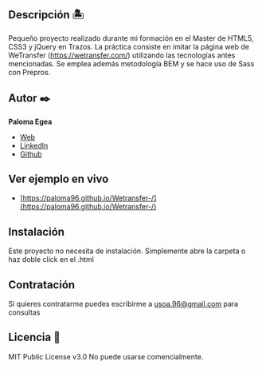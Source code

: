 ## Descripción 🏝
Pequeño proyecto realizado durante mi formación en el Master de HTML5, CSS3 y jQuery en Trazos.
La práctica consiste en imitar la página web de WeTransfer (https://wetransfer.com/) utilizando las tecnologías antes mencionadas.
Se emplea además metodología BEM y se hace uso de Sass con Prepros.


## Autor ✒️
**Paloma Egea**

* [Web](http://www.palomaegea.com)
* [LinkedIn](https://es.linkedin.com/in/paloma-lopez-egea)
* [Github](https://github.com/paloma96)

## Ver ejemplo en vivo 
- [https://paloma96.github.io/Wetransfer-/](https://paloma96.github.io/Wetransfer-/)

## Instalación 
Este proyecto no necesita de instalación. Simplemente abre la carpeta o haz doble click en el .html
  
## Contratación
Si quieres contratarme puedes escribirme a usoa.96@gmail.com para consultas


## Licencia 📄
MIT Public License v3.0
No puede usarse comencialmente.

